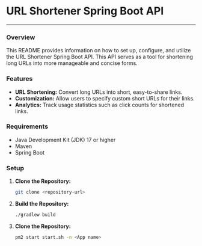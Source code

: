 # URL Shortener Spring Boot API

---

### Overview

This README provides information on how to set up, configure, and utilize the URL Shortener Spring Boot API. This API serves as a tool for shortening long URLs into more manageable and concise forms.


### Features

- **URL Shortening:** Convert long URLs into short, easy-to-share links.
- **Customization:** Allow users to specify custom short URLs for their links.
- **Analytics:** Track usage statistics such as click counts for shortened links.

### Requirements

- Java Development Kit (JDK) 17 or higher
- Maven
- Spring Boot

### Setup

1. **Clone the Repository:**
   ```bash
   git clone <repository-url>
   ```
2. **Build the Repository:**
   ```bash
   ./gradlew build
   ```
3. **Clone the Repository:**
   ```bash
   pm2 start start.sh -n <App name>
   ```
   
